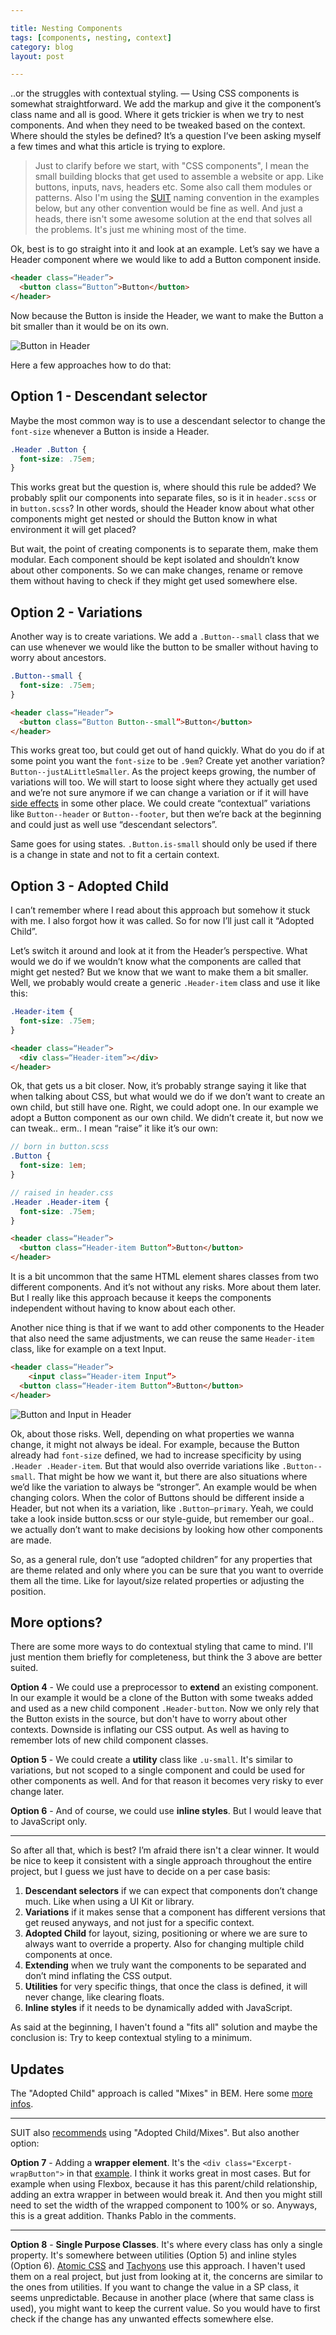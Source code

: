```yaml
---

title: Nesting Components
tags: [components, nesting, context]
category: blog
layout: post

---
```


..or the struggles with contextual styling. — Using CSS components is somewhat straightforward. We add the markup and give it the component’s class name and all is good. Where it gets trickier is when we try to nest components. And when they need to be tweaked based on the context. Where should the styles be defined? It’s a question I’ve been asking myself a few times and what this article is trying to explore.

> Just to clarify before we start, with "CSS components", I mean the small building blocks that get used to assemble a website or app. Like buttons, inputs, navs, headers etc. Some also call them modules or patterns. Also I'm using the [SUIT](https://github.com/suitcss/suit/blob/master/doc/naming-conventions.md) naming convention in the examples below, but any other convention would be fine as well. And just a heads, there isn't some awesome solution at the end that solves all the problems. It's just me whining most of the time.


Ok, best is to go straight into it and look at an example. Let’s say we have a Header component where we would like to add a Button component inside.

```html
<header class=“Header”>
  <button class=“Button”>Button</button>
</header>
```

Now because the Button is inside the Header, we want to make the Button a bit smaller than it would be on its own.

![Button in Header](/img/posts/nesting-components-1.png)

Here a few approaches how to do that:

## Option 1 - Descendant selector

Maybe the most common way is to use a descendant selector to change the `font-size` whenever a Button is inside a Header.

```css
.Header .Button {
  font-size: .75em;
}
```

This works great but the question is, where should this rule be added? We probably split our components into separate files, so is it in `header.scss` or in `button.scss`? In other words, should the Header know about what other components might get nested or should the Button know in what environment it will get placed?

But wait, the point of creating components is to separate them, make them modular. Each component should be kept isolated and shouldn’t know about other components. So we can make changes, rename or remove them without having to check if they might get used somewhere else.



## Option 2 - Variations

Another way is to create variations. We add a `.Button--small` class that we can use whenever we would like the button to be smaller without having to worry about ancestors.

```css
.Button--small {
  font-size: .75em;
}
```

```html
<header class=“Header”>
  <button class=“Button Button--small”>Button</button>
</header>
```

This works great too, but could get out of hand quickly. What do you do if at some point you want the `font-size` to be `.9em`? Create yet another variation? `Button--justALittleSmaller`. As the project keeps growing, the number of variations will too. We  will start to loose sight where they actually get used and we’re not sure anymore if we can change a variation or if it will have [side effects](http://philipwalton.com/articles/side-effects-in-css/) in some other place. We could create “contextual” variations like `Button--header` or `Button--footer`, but then we’re back at the beginning and could just as well use “descendant selectors”.

Same goes for using states. `.Button.is-small` should only be used if there is a change in state and not to fit a certain context.


## Option 3 - Adopted Child

I can’t remember where I read about this approach but somehow it stuck with me. I also forgot how it was called. So for now I’ll just call it “Adopted Child”.

Let’s switch it around and look at it from the Header’s perspective. What would we do if we wouldn’t know what the components are called that might get nested? But we know that we want to make them a bit smaller. Well, we probably would create  a generic `.Header-item` class and use it like this:

```css
.Header-item {
  font-size: .75em;
}
```

```html
<header class=“Header”>
  <div class=“Header-item”></div>
</header>
```

Ok, that gets us a bit closer. Now, it’s probably strange saying it like that when talking about CSS, but what would we do if we don’t want to create an own child, but still have one. Right, we could adopt one. In our example we adopt a Button component as our own child. We didn’t create it, but now we can tweak.. erm.. I mean “raise” it like it’s our own:

```scss
// born in button.scss
.Button {
  font-size: 1em;
}

// raised in header.css
.Header .Header-item {
  font-size: .75em;
}
```

```html
<header class=“Header”>
  <button class=“Header-item Button”>Button</button>
</header>
```

It is a bit uncommon that the same HTML element shares classes from two different components. And it’s not without any risks. More about them later. But I really like this approach because it keeps the components independent without having to know about each other.

Another nice thing is that if we want to add other components to the Header that also need the same adjustments, we can reuse the same `Header-item` class, like for example on a text Input.

```html
<header class=“Header”>
	<input class=“Header-item Input”>
  <button class=“Header-item Button”>Button</button>
</header>
```

![Button and Input in Header](/img/posts/nesting-components-2.png)

Ok, about those risks. Well, depending on what properties we wanna change, it might not always be ideal. For example, because the Button already had `font-size` defined, we had to increase specificity by using `.Header .Header-item`. But that would also override variations like `.Button--small`. That might be how we want it, but there are also situations where we’d like the variation to always be “stronger”. An example would be when changing colors. When the color of Buttons should be different inside a Header, but not when its a variation, like `.Button—primary`. Yeah, we could take a look inside button.scss or our style-guide, but remember our goal.. we actually don’t want to make decisions by looking how other components are made.

So, as a general rule, don’t use “adopted children” for any properties that are theme related and only where you can be sure that you want to override them all the time. Like for layout/size related properties or adjusting the position.


## More options?

There are some more ways to do contextual styling that came to mind. I'll just mention them briefly for completeness, but think the 3 above are better suited.

__Option 4__ - We could use a preprocessor to __extend__ an existing component. In our example it would be a clone of the Button with some tweaks added and used as a new child component `.Header-button`. Now we only rely that the Button exists in the source, but don't have to worry about other contexts. Downside is inflating our CSS output. As well as having to remember lots of new child component classes.

__Option 5__ - We could create a __utility__ class like `.u-small`. It's similar to variations, but not scoped to a single component and could be used for other components as well. And for that reason it becomes very risky to ever change later.

__Option 6__ - And of course, we could use __inline styles__. But I would leave that to JavaScript only.


--------


So after all that, which is best? I’m afraid there isn't a clear winner. It would be nice to keep it consistent with a single approach throughout the entire project, but I guess we just have to decide on a per case basis:

1. __Descendant selectors__ if we can expect that components don’t change much. Like when using a UI Kit or library.
2. __Variations__ if it makes sense that a component has different versions that get reused anyways, and not just for a specific context.
3. __Adopted Child__ for layout, sizing, positioning or where we are sure to always want to override a property. Also for changing multiple child components at once.
4. __Extending__ when we truly want the components to be separated and don’t mind inflating the CSS output.
5. __Utilities__ for very specific things, that once the class is defined, it will never change, like clearing floats.
6. __Inline styles__ if it needs to be dynamically added with JavaScript.

As said at the beginning, I haven't found a "fits all" solution and maybe the conclusion is: Try to keep contextual styling to a minimum.


## Updates

The "Adopted Child" approach is called "Mixes" in BEM. Here some [more infos](https://en.bem.info/forum/issues/4/).

-----------

SUIT also [recommends](https://github.com/suitcss/suit/blob/master/doc/components.md#styling-dependencies) using "Adopted Child/Mixes". But also another option:

__Option 7__ - Adding a __wrapper element__. It's the `<div class="Excerpt-wrapButton">` in that [example](https://github.com/suitcss/suit/blob/master/doc/components.md#styling-dependencies). I think it works great in most cases. But for example when using Flexbox, because it has this parent/child relationship, adding an extra wrapper in between would break it. And then you might still need to set the width of the wrapped component to 100% or so. Anyways, this is a great addition. Thanks Pablo in the comments.

-----------

__Option 8__ - __Single Purpose Classes__. It's where every class has only a single property. It's somewhere between utilities (Option 5) and inline styles (Option 6). [Atomic CSS](http://acss.io) and [Tachyons](http://tachyons.io/) use this approach. I haven't used them on a real project, but just from looking at it, the concerns are similar to the ones from utilities. If you want to change the value in a SP class, it seems unpredictable. Because in another place (where that same class is used), you might want to keep the current value. So you would have to first check if the change has any unwanted effects somewhere else.
